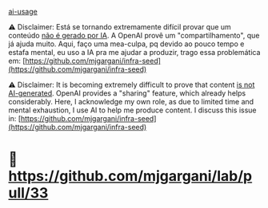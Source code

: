 [ai-usage](https://chatgpt.com/share/682cb956-bb94-8013-9281-c0b9aeace9dd)

⚠️ Disclaimer: Está se tornando extremamente difícil provar que um conteúdo [não é gerado por IA](https://veja.abril.com.br/tecnologia/ia-se-passou-por-humano-no-teste-de-turing-o-que-isso-significa/). A OpenAI provê um "compartilhamento", que já ajuda muito. Aqui, faço uma mea-culpa, pq devido ao pouco tempo e estafa mental, eu uso a IA pra me ajudar a produzir, trago essa problemática em: [https://github.com/mjgargani/infra-seed](https://github.com/mjgargani/infra-seed)

⚠️ Disclaimer: It is becoming extremely difficult to prove that content [is not AI-generated](https://veja.abril.com.br/tecnologia/ia-se-passou-por-humano-no-teste-de-turing-o-que-isso-significa/). OpenAI provides a "sharing" feature, which already helps considerably. Here, I acknowledge my own role, as due to limited time and mental exhaustion, I use AI to help me produce content. I discuss this issue in: [https://github.com/mjgargani/infra-seed](https://github.com/mjgargani/infra-seed)

# 🚧 https://github.com/mjgargani/lab/pull/33
